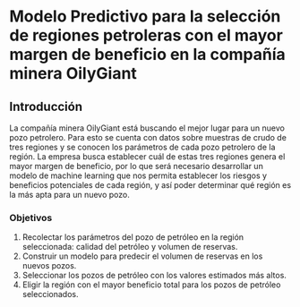 # Modelo Predictivo para la selección de regiones petroleras con el mayor margen de beneficio en la compañía minera OilyGiant

## Introducción

La compañía minera OilyGiant está buscando el mejor lugar para un nuevo pozo petrolero. Para esto se cuenta con datos sobre muestras de crudo de tres regiones y se conocen los parámetros de cada pozo petrolero de la región. La empresa busca establecer cuál de estas tres regiones genera el mayor margen de beneficio, por lo que será necesario desarrollar un modelo de machine learning que nos permita establecer los riesgos y beneficios potenciales de cada región, y así poder determinar qué región es la más apta para un nuevo pozo. 

### Objetivos

1. Recolectar los parámetros del pozo de petróleo en la región seleccionada: calidad del petróleo y volumen de reservas.
2. Construir un modelo para predecir el volumen de reservas en los nuevos pozos.
3. Seleccionar los pozos de petróleo con los valores estimados más altos.
4. Eligir la región con el mayor beneficio total para los pozos de petróleo seleccionados.
